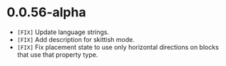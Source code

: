 # 0.0.56-alpha

- `[FIX]` Update language strings.
- `[FIX]` Add description for skittish mode.
- `[FIX]` Fix placement state to use only horizontal directions on blocks that use that property type.
